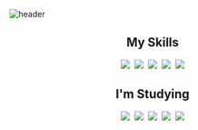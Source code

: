 ![header](https://capsule-render.vercel.app/api?type=waving&color=0:3ba776,100:0b1015&width=100%&height=200&section=header&text=Jongseong%20Kim&fontSize=50&fontColor=fff&fontAlignY=35&animation=twinkling)

## <div align=center>My Skills</div>

<div align=center><img src="https://img.shields.io/badge/HTML-E34F26?style=flat-square&logo=HTML5&logoColor=white"/>&nbsp;&nbsp;<img src="https://img.shields.io/badge/CSS-1572B6?style=flat-square&logo=CSS3&logoColor=white"/>&nbsp;&nbsp;<img src="https://img.shields.io/badge/JavaScript-F7DF1E?style=flat-square&logo=JavaScript&logoColor=black"/>&nbsp;&nbsp;<img src="https://img.shields.io/badge/jQuery-0769AD?style=flat-square&logo=jQuery&logoColor=white"/>&nbsp;&nbsp;<img src="https://img.shields.io/badge/Bootstrap-7952B3?style=flat-square&logo=Bootstrap&logoColor=white"/></div>

## <div align=center>I'm Studying</div>
<div align=center>
<img src="https://img.shields.io/badge/ES6-F7DF1E?style=flat-square&logo=JavaScript&logoColor=black"/>&nbsp;&nbsp;<img src="https://img.shields.io/badge/Vue.js-4FC08D?style=flat-square&logo=Vue.js&logoColor=white"/>&nbsp;&nbsp;<img src="https://img.shields.io/badge/Node.js-339933?style=flat-square&logo=Node.js&logoColor=white"/>&nbsp;&nbsp;<img src="https://img.shields.io/badge/MongoDB-47A248?style=flat-square&logo=MongoDB&logoColor=white"/>&nbsp;&nbsp;<img src="https://img.shields.io/badge/MySQL-4479A1?style=flat-square&logo=MySQL&logoColor=white"/></div>
<!-- 뷰티파이 -->
<!-- <img src="https://img.shields.io/badge/Vuetify-1867C0?style=flat-square&logo=Vuetify&logoColor=white"/> -->
<!-- 파이어베이스 -->
<!-- <img src="https://img.shields.io/badge/Firebase-FFCA28?style=flat-square&logo=Firebase&logoColor=black"/> -->
<!-- PWA -->
<!-- <img src="https://img.shields.io/badge/PWA-5A0FC8?style=flat-square&logo=PWA&logoColor=white"/> -->
<!-- 안드로이드 -->
<!-- <img src="https://img.shields.io/badge/Android-3DDC84?style=flat-square&logo=Android&logoColor=white"/> -->
